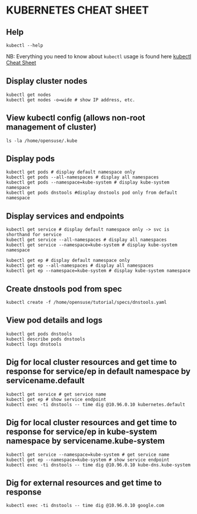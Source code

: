 # KUBERNETES CHEAT SHEET 


## Help

```
kubectl --help
```

NB: Everything you need to know about `kubectl` usage is found here [kubectl Cheat Sheet](https://kubernetes.io/docs/reference/kubectl/cheatsheet/)

## Display cluster nodes
```
kubectl get nodes 
kubectl get nodes -o=wide # show IP address, etc.
```

## View kubectl config (allows non-root management of cluster)

```
ls -la /home/opensuse/.kube
```

## Display pods

```
kubectl get pods # display default namespace only
kubectl get pods --all-namespaces # display all namespaces
kubectl get pods --namespace=kube-system # display kube-system namespace
kubectl get pods dnstools #display dnstools pod only from default namespace
```

## Display services and endpoints

```
kubectl get service # display default namespace only -> svc is shorthand for service
kubectl get service --all-namespaces # display all namespaces
kubectl get service --namespace=kube-system # display kube-system namespace

kubectl get ep # display default namespace only 
kubectl get ep --all-namespaces # display all namespaces
kubectl get ep --namespace=kube-system # display kube-system namespace

```

## Create dnstools pod from spec

```
kubectl create -f /home/opensuse/tutorial/specs/dnstools.yaml
```

## View pod details and logs

```
kubectl get pods dnstools
kubectl describe pods dnstools
kubectl logs dnstools
```

## Dig for local cluster resources and get time to response for service/ep in default namespace by servicename.default

```
kubectl get service # get service name
kubectl get ep # show service endpoint
kubectl exec -ti dnstools -- time dig @10.96.0.10 kubernetes.default
```

## Dig for local cluster resources and get time to response for service/ep in kube-system namespace by servicename.kube-system

```
kubectl get service --namespace=kube-system # get service name
kubectl get ep --namespace=kube-system # show service endpoint
kubectl exec -ti dnstools -- time dig @10.96.0.10 kube-dns.kube-system
```

## Dig for external resources and get time to response

```
kubectl exec -ti dnstools -- time dig @10.96.0.10 google.com
```






